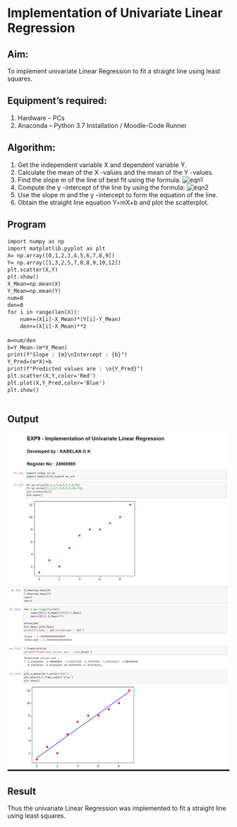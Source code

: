 # Implementation of Univariate Linear Regression
## Aim:
To implement univariate Linear Regression to fit a straight line using least squares.
## Equipment’s required:
1.	Hardware – PCs
2.	Anaconda – Python 3.7 Installation / Moodle-Code Runner
## Algorithm:
1.	Get the independent variable X and dependent variable Y.
2.	Calculate the mean of the X -values and the mean of the Y -values.
3.	Find the slope m of the line of best fit using the formula.
 ![eqn1](./eq1.jpg)
4.	Compute the y -intercept of the line by using the formula:
![eqn2](./eq2.jpg)  
5.	Use the slope m and the y -intercept to form the equation of the line.
6.	Obtain the straight line equation Y=mX+b and plot the scatterplot.
## Program
```
import numpy as np
import matplotlib.pyplot as plt
X= np.array([0,1,2,3,4,5,6,7,8,9])
Y= np.array([1,3,2,5,7,8,8,9,10,12])
plt.scatter(X,Y)
plt.show()
X_Mean=np.mean(X)
Y_Mean=np.mean(Y)
num=0
den=0
for i in range(len(X)):
    num+=(X[i]-X_Mean)*(Y[i]-Y_Mean)
    den+=(X[i]-X_Mean)**2

m=num/den
b=Y_Mean-(m*X_Mean)
print(f"Slope : {m}\nIntercept : {b}")
Y_Pred=(m*X)+b
print(f"Predicted values are : \n{Y_Pred}")
plt.scatter(X,Y,color='Red')
plt.plot(X,Y_Pred,color='Blue')
plt.show()


```
## Output
![OUPUT](image.png)
![OUTPUT](image-1.png)

## Result
Thus the univariate Linear Regression was implemented to fit a straight line using least squares.
